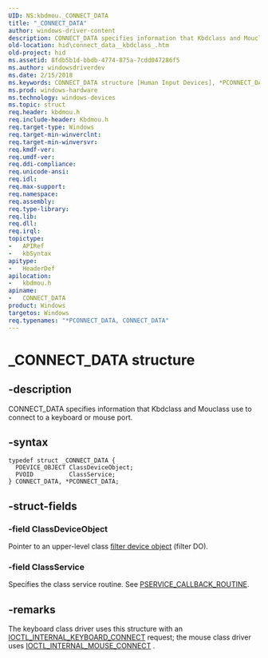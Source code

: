 ```yaml
---
UID: NS:kbdmou._CONNECT_DATA
title: "_CONNECT_DATA"
author: windows-driver-content
description: CONNECT_DATA specifies information that Kbdclass and Mouclass use to connect to a keyboard or mouse port.
old-location: hid\connect_data__kbdclass_.htm
old-project: hid
ms.assetid: 8fdb5b1d-bbdb-4774-875a-7cdd047286f5
ms.author: windowsdriverdev
ms.date: 2/15/2018
ms.keywords: CONNECT_DATA structure [Human Input Devices], *PCONNECT_DATA, PCONNECT_DATA structure pointer [Human Input Devices], kbdmou/CONNECT_DATA, hid.connect_data__kbdclass_, kbdmou/PCONNECT_DATA, CONNECT_DATA, kref_e50b6d57-99fa-41bd-979c-de2d83922af6.xml, _CONNECT_DATA, PCONNECT_DATA
ms.prod: windows-hardware
ms.technology: windows-devices
ms.topic: struct
req.header: kbdmou.h
req.include-header: Kbdmou.h
req.target-type: Windows
req.target-min-winverclnt: 
req.target-min-winversvr: 
req.kmdf-ver: 
req.umdf-ver: 
req.ddi-compliance: 
req.unicode-ansi: 
req.idl: 
req.max-support: 
req.namespace: 
req.assembly: 
req.type-library: 
req.lib: 
req.dll: 
req.irql: 
topictype:
-	APIRef
-	kbSyntax
apitype:
-	HeaderDef
apilocation:
-	kbdmou.h
apiname:
-	CONNECT_DATA
product: Windows
targetos: Windows
req.typenames: "*PCONNECT_DATA, CONNECT_DATA"
---
```


# _CONNECT_DATA structure


## -description


CONNECT_DATA specifies information that Kbdclass and Mouclass use to connect to a keyboard or mouse port.


## -syntax


````
typedef struct _CONNECT_DATA {
  PDEVICE_OBJECT ClassDeviceObject;
  PVOID          ClassService;
} CONNECT_DATA, *PCONNECT_DATA;
````


## -struct-fields




### -field ClassDeviceObject

Pointer to an upper-level class <a href="https://msdn.microsoft.com/f697e0db-1db0-4a81-94d8-0ca079885480">filter device object</a> (filter DO).


### -field ClassService

Specifies the class service routine. See  <a href="..\kbdmou\nc-kbdmou-pservice_callback_routine.md">PSERVICE_CALLBACK_ROUTINE</a>.


## -remarks



The keyboard class driver uses this structure with an <a href="..\kbdmou\ni-kbdmou-ioctl_internal_keyboard_connect.md">IOCTL_INTERNAL_KEYBOARD_CONNECT</a> request; the mouse class driver uses <a href="..\kbdmou\ni-kbdmou-ioctl_internal_mouse_connect.md">IOCTL_INTERNAL_MOUSE_CONNECT</a> .



